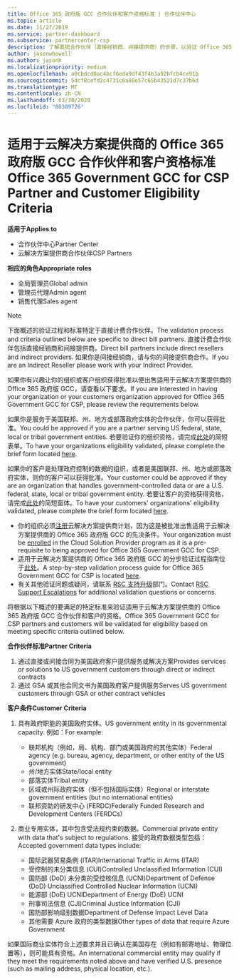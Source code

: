 ```yaml
---
title: Office 365 政府版 GCC 合作伙伴和客户资格标准 | 合作伙伴中心
ms.topic: article
ms.date: 11/27/2019
ms.service: partner-dashboard
ms.subservice: partnercenter-csp
description: 了解直销合作伙伴（直接经销商、间接提供商）的步骤，以验证 Office 365 政府版的客户和客户的 CSP。
author: jasonwhowell
ms.author: jasonh
ms.localizationpriority: medium
ms.openlocfilehash: a0cbdcd0ac4bcf6eda9df43f4b3a92bfcb4ce91b
ms.sourcegitcommit: 5dcf8cefd2c4731c6a80e57c65b43521d7c37b6d
ms.translationtype: MT
ms.contentlocale: zh-CN
ms.lasthandoff: 03/30/2020
ms.locfileid: "80389726"
---
```

# <a name="office-365-government-gcc-for-csp-partner-and-customer-eligibility-criteria"></a><span data-ttu-id="e2785-103">适用于云解决方案提供商的 Office 365 政府版 GCC 合作伙伴和客户资格标准</span><span class="sxs-lookup"><span data-stu-id="e2785-103">Office 365 Government GCC for CSP Partner and Customer Eligibility Criteria</span></span>

<span data-ttu-id="e2785-104">**适用于**</span><span class="sxs-lookup"><span data-stu-id="e2785-104">**Applies to**</span></span>

-  <span data-ttu-id="e2785-105">合作伙伴中心</span><span class="sxs-lookup"><span data-stu-id="e2785-105">Partner Center</span></span>
-  <span data-ttu-id="e2785-106">云解决方案提供商合作伙伴</span><span class="sxs-lookup"><span data-stu-id="e2785-106">CSP Partners</span></span>

<span data-ttu-id="e2785-107">**相应的角色**</span><span class="sxs-lookup"><span data-stu-id="e2785-107">**Appropriate roles**</span></span>

- <span data-ttu-id="e2785-108">全局管理员</span><span class="sxs-lookup"><span data-stu-id="e2785-108">Global admin</span></span>
- <span data-ttu-id="e2785-109">管理员代理</span><span class="sxs-lookup"><span data-stu-id="e2785-109">Admin agent</span></span>
- <span data-ttu-id="e2785-110">销售代理</span><span class="sxs-lookup"><span data-stu-id="e2785-110">Sales agent</span></span>

>[!NOTE]
><span data-ttu-id="e2785-111">下面概述的验证过程和标准特定于直接计费合作伙伴。</span><span class="sxs-lookup"><span data-stu-id="e2785-111">The validation process and criteria outlined below are specific to direct bill partners.</span></span> <span data-ttu-id="e2785-112">直接计费合作伙伴包括直接经销商和间接提供商。</span><span class="sxs-lookup"><span data-stu-id="e2785-112">Direct bill partners include direct resellers and indirect providers.</span></span>  <span data-ttu-id="e2785-113">如果你是间接经销商，请与你的间接提供商合作。</span><span class="sxs-lookup"><span data-stu-id="e2785-113">If you are an Indirect Reseller please work with your Indirect Provider.</span></span>

<span data-ttu-id="e2785-114">如果你有兴趣让你的组织或客户组织获得批准以便出售适用于云解决方案提供商的 Office 365 政府版 GCC，请查看以下要求。</span><span class="sxs-lookup"><span data-stu-id="e2785-114">If you are interested in having your organization or your customers organization approved for Office 365 Government GCC for CSP, please review the requirements below.</span></span>

<span data-ttu-id="e2785-115">如果你是服务于美国联邦、州、地方或部落政府实体的合作伙伴，你可以获得批准。</span><span class="sxs-lookup"><span data-stu-id="e2785-115">You could be approved if you are a partner serving US federal, state, local or tribal government entities.</span></span> <span data-ttu-id="e2785-116">若要验证你的组织资格，请完成[此处](https://products.office.com/government/eligibility-validation?ReqType=CSPPartner)的简短表单。</span><span class="sxs-lookup"><span data-stu-id="e2785-116">To have your organizations eligibility validated, please complete the brief form located [here](https://products.office.com/government/eligibility-validation?ReqType=CSPPartner).</span></span>

<span data-ttu-id="e2785-117">如果你的客户是处理政府控制的数据的组织，或者是美国联邦、州、地方或部落政府实体，则你的客户可以获得批准。</span><span class="sxs-lookup"><span data-stu-id="e2785-117">Your customer could be approved if they are an organization that handles government-controlled data or are a U.S. federal, state, local or tribal government entity.</span></span> <span data-ttu-id="e2785-118">若要让客户的资格获得资格，请完成[此处](https://products.office.com/government/eligibility-validation?ReqType=CSPCustomer)的简短窗体。</span><span class="sxs-lookup"><span data-stu-id="e2785-118">To have your customers' organizations' eligibility validated, please complete the brief form located [here](https://products.office.com/government/eligibility-validation?ReqType=CSPCustomer).</span></span> 

-   <span data-ttu-id="e2785-119">你的组织必须[注册](https://partnercenter.microsoft.com/partner/cloud-solution-provider)云解决方案提供商计划，因为这是被批准出售适用于云解决方案提供商的 Office 365 政府版 GCC 的先决条件。</span><span class="sxs-lookup"><span data-stu-id="e2785-119">Your organization must be [enrolled](https://partnercenter.microsoft.com/partner/cloud-solution-provider) in the Cloud Solution Provider program as it is a pre-requisite to being approved for Office 365 Government GCC for CSP.</span></span>
-   <span data-ttu-id="e2785-120">适用于云解决方案提供商的 Office 365 政府版 GCC 的分步验证过程指南位于[此处](https://go.microsoft.com/fwlink/?linkid=2007323)。</span><span class="sxs-lookup"><span data-stu-id="e2785-120">A step-by-step validation process guide for Office 365 Government GCC for CSP is located [here](https://go.microsoft.com/fwlink/?linkid=2007323).</span></span>
-   <span data-ttu-id="e2785-121">有关其他验证问题或疑问，请联系 [RSC 支持升级](mailto:usgcce@microsoft.com)部门。</span><span class="sxs-lookup"><span data-stu-id="e2785-121">Contact [RSC Support Escalations](mailto:usgcce@microsoft.com) for additional validation questions or concerns.</span></span>

<span data-ttu-id="e2785-122">将根据以下概述的要满足的特定标准来验证适用于云解决方案提供商的 Office 365 政府版 GCC 合作伙伴和客户的资格。</span><span class="sxs-lookup"><span data-stu-id="e2785-122">Office 365 Government GCC for CSP partners and customers will be validated for eligibility based on meeting specific criteria outlined below.</span></span>

<span data-ttu-id="e2785-123">**合作伙伴标准**</span><span class="sxs-lookup"><span data-stu-id="e2785-123">**Partner Criteria**</span></span>
1.  <span data-ttu-id="e2785-124">通过直接或间接合同为美国政府客户提供服务或解决方案</span><span class="sxs-lookup"><span data-stu-id="e2785-124">Provides services or solutions to US government customers through direct or indirect contracts</span></span>
2.  <span data-ttu-id="e2785-125">通过 GSA 或其他合同文书为美国政府客户提供服务</span><span class="sxs-lookup"><span data-stu-id="e2785-125">Serves US government customers through GSA or other contract vehicles</span></span>

<span data-ttu-id="e2785-126">**客户条件**</span><span class="sxs-lookup"><span data-stu-id="e2785-126">**Customer Criteria**</span></span>
1.  <span data-ttu-id="e2785-127">具有政府职能的美国政府实体。</span><span class="sxs-lookup"><span data-stu-id="e2785-127">US government entity in its governmental capacity.</span></span> <span data-ttu-id="e2785-128">例如：</span><span class="sxs-lookup"><span data-stu-id="e2785-128">For example:</span></span>
 
    -  <span data-ttu-id="e2785-129">联邦机构（例如，局、机构、部门或美国政府的其他实体）</span><span class="sxs-lookup"><span data-stu-id="e2785-129">Federal agency (e.g. bureau, agency, department, or other entity of the US government)</span></span>
    -   <span data-ttu-id="e2785-130">州/地方实体</span><span class="sxs-lookup"><span data-stu-id="e2785-130">State/local entity</span></span> 
    -   <span data-ttu-id="e2785-131">部落实体</span><span class="sxs-lookup"><span data-stu-id="e2785-131">Tribal entity</span></span>
    -   <span data-ttu-id="e2785-132">区域或州际政府实体（但不包括国际实体）</span><span class="sxs-lookup"><span data-stu-id="e2785-132">Regional or interstate government entities (but no international entities)</span></span>
    -   <span data-ttu-id="e2785-133">联邦资助的研发中心 (FERDC)</span><span class="sxs-lookup"><span data-stu-id="e2785-133">Federally Funded Research and Development Centers (FERDCs)</span></span>

2.  <span data-ttu-id="e2785-134">商业专用实体，其中包含受法规约束的数据。</span><span class="sxs-lookup"><span data-stu-id="e2785-134">Commercial private entity with data that's subject to regulations.</span></span> <span data-ttu-id="e2785-135">接受的政府数据类型包括：</span><span class="sxs-lookup"><span data-stu-id="e2785-135">Accepted government data types include:</span></span> 
    -   <span data-ttu-id="e2785-136">国际武器贸易条例 (ITAR)</span><span class="sxs-lookup"><span data-stu-id="e2785-136">International Traffic in Arms (ITAR)</span></span>
    -   <span data-ttu-id="e2785-137">受控制的未分类信息 (CUI)</span><span class="sxs-lookup"><span data-stu-id="e2785-137">Controlled Unclassified Information (CUI)</span></span>
    -   <span data-ttu-id="e2785-138">国防部 (DoD) 未分类的受控核信息 (UCNI)</span><span class="sxs-lookup"><span data-stu-id="e2785-138">Department of Defense (DoD) Unclassified Controlled Nuclear Information (UCNI)</span></span>
    -   <span data-ttu-id="e2785-139">能源部 (DoE) UCNI</span><span class="sxs-lookup"><span data-stu-id="e2785-139">Department of Energy (DoE) UCNI</span></span>
    -   <span data-ttu-id="e2785-140">刑事司法信息 (CJI)</span><span class="sxs-lookup"><span data-stu-id="e2785-140">Criminal Justice Information (CJI)</span></span>
    -   <span data-ttu-id="e2785-141">国防部影响级别数据</span><span class="sxs-lookup"><span data-stu-id="e2785-141">Department of Defense Impact Level Data</span></span>
    -   <span data-ttu-id="e2785-142">其他需要 Azure 政府的类型数据</span><span class="sxs-lookup"><span data-stu-id="e2785-142">Other types of data that require Azure Government</span></span>

<span data-ttu-id="e2785-143">如果国际商业实体符合上述要求并且已确认在美国存在（例如有邮寄地址、物理位置等），则可能具有资格。</span><span class="sxs-lookup"><span data-stu-id="e2785-143">An international commercial entity may qualify if they meet the requirements noted above and have verified U.S. presence (such as mailing address, physical location, etc.).</span></span>


